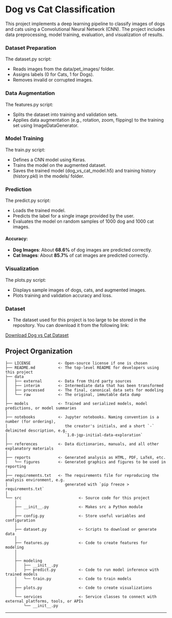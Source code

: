 # Dog vs Cat Classification
This project implements a deep learning pipeline to classify images of dogs and cats using a Convolutional Neural Network (CNN). The project includes data preprocessing, model training, evaluation, and visualization of results.


### Dataset Preparation
The dataset.py script:

- Reads images from the data/pet_images/ folder.
- Assigns labels (0 for Cats, 1 for Dogs).
- Removes invalid or corrupted images.

### Data Augmentation
The features.py script:

- Splits the dataset into training and validation sets.
- Applies data augmentation (e.g., rotation, zoom, flipping) to the training set using ImageDataGenerator.

### Model Training
The train.py script:

- Defines a CNN model using Keras.
- Trains the model on the augmented dataset.
- Saves the trained model (dog_vs_cat_model.h5) and training history (history.pkl) in the models/ folder.

### Prediction
The predict.py script:

- Loads the trained model.
- Predicts the label for a single image provided by the user.
- Evaluates the model on random samples of 1000 dog and 1000 cat images.
#### Accuracy:

- **Dog Images**: About **68.6%** of dog images are predicted correctly.
- **Cat Images**: About **85.7%** of cat images are predicted correctly.

### Visualization
The plots.py script:

- Displays sample images of dogs, cats, and augmented images.
- Plots training and validation accuracy and loss.

### Dataset

- The dataset used for this project is too large to be stored in the repository. You can download it from the following link:

[Download Dog vs Cat Dataset](https://download.microsoft.com/download/3/E/1/3E1C3F21-ECDB-4869-8368-6DEBA77B919F/kagglecatsanddogs_5340.zip)


## Project Organization

```
├── LICENSE            <- Open-source license if one is chosen
├── README.md          <- The top-level README for developers using this project
├── data
│   ├── external       <- Data from third party sources
│   ├── interim        <- Intermediate data that has been transformed
│   ├── processed      <- The final, canonical data sets for modeling
│   └── raw            <- The original, immutable data dump
│
├── models             <- Trained and serialized models, model predictions, or model summaries
│
├── notebooks          <- Jupyter notebooks. Naming convention is a number (for ordering),
│                         the creator's initials, and a short `-` delimited description, e.g.
│                         `1.0-jqp-initial-data-exploration`
│
├── references         <- Data dictionaries, manuals, and all other explanatory materials
│
├── reports            <- Generated analysis as HTML, PDF, LaTeX, etc.
│   └── figures        <- Generated graphics and figures to be used in reporting
│
├── requirements.txt   <- The requirements file for reproducing the analysis environment, e.g.
│                         generated with `pip freeze > requirements.txt`
│
└── src                         <- Source code for this project
    │
    ├── __init__.py             <- Makes src a Python module
    │
    ├── config.py               <- Store useful variables and configuration
    │
    ├── dataset.py              <- Scripts to download or generate data
    │
    ├── features.py             <- Code to create features for modeling
    │
    │    
    ├── modeling                
    │   ├── __init__.py 
    │   ├── predict.py          <- Code to run model inference with trained models          
    │   └── train.py            <- Code to train models
    │
    ├── plots.py                <- Code to create visualizations 
    │
    └── services                <- Service classes to connect with external platforms, tools, or APIs
        └── __init__.py 
```

--------